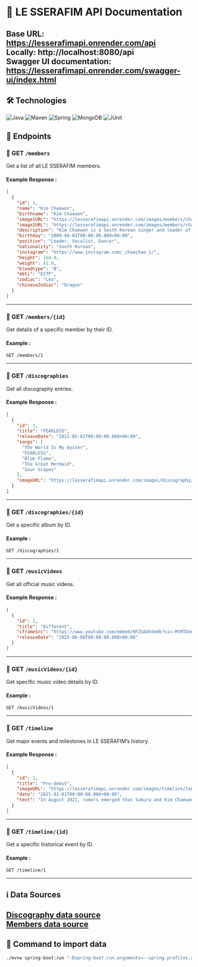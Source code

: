 
# 🎵 LE SSERAFIM API Documentation

Base URL: https://lesserafimapi.onrender.com/api   
Locally: http://localhost:8080/api   
Swagger UI documentation: https://lesserafimapi.onrender.com/swagger-ui/index.html   
---
## 🛠 Technologies
![Java](https://img.shields.io/badge/java-%23ED8B00.svg?style=for-the-badge&logo=openjdk&logoColor=white)
![Maven](https://img.shields.io/badge/apachemaven-C71A36.svg?style=for-the-badge&logo=apachemaven&logoColor=white)
![Spring](https://img.shields.io/badge/spring-%236DB33F.svg?style=for-the-badge&logo=spring&logoColor=white)
![MongoDB](https://img.shields.io/badge/MongoDB-%234ea94b.svg?style=for-the-badge&logo=mongodb&logoColor=white)
![JUnit](https://img.shields.io/badge/JUnit-25A162?style=for-the-badge&logo=junit5&logoColor=white)

## 📁 Endpoints

### 🔹 GET `/members`

Get a list of all LE SSERAFIM members.

#### Example Response :
```json
[
  {
    "id": 1,
    "name": "Kim Chaewon",
    "birthname": "Kim Chaewon",
    "image1URL": "https://lesserafimapi.onrender.com/images/members/chaewon.png",
    "image2URL": "https://lesserafimapi.onrender.com/images/members/chaewon2.png",
    "description": "Kim Chaewon is a South Korean singer and leader of LE SSERAFIM. She is known for her captivating voice and leadership skills in the group.",
    "birthday": "2000-08-01T00:00:00.000+00:00",
    "position": "Leader, Vocalist, Dancer",
    "nationality": "South Korean",
    "instagram": "https://www.instagram.com/_chaechae_1/",
    "height": 164.0,
    "weight": 42.0,
    "bloodtype": "B",
    "mbti": "ESTP",
    "zodiac": "Leo",
    "chineseZodiac": "Dragon"
  }
]
```

---

### 🔹 GET `/members/{id}`

Get details of a specific member by their ID.

#### Example :
`GET /members/1`

---

### 🔹 GET `/discographies`

Get all discography entries.

#### Example Response :
```json
[
  {
    "id": 1,
    "title": "FEARLESS",
    "releaseDate": "2022-05-02T00:00:00.000+00:00",
    "songs": [
      "The World Is My Oyster",
      "FEARLESS",
      "Blue Flame",
      "The Great Mermaid",
      "Sour Grapes"
    ],
    "imageURL": "https://lesserafimapi.onrender.com/images/discography/fearless.png"
  }
]
```

---

### 🔹 GET `/discographies/{id}`

Get a specific album by ID.

#### Example :
`GET /discographies/1`

---

### 🔹 GET `/musicVideos`

Get all official music videos.

#### Example Response :
```json
[
  {
    "id": 1,
    "title": "Different",
    "iframeSrc": "https://www.youtube.com/embed/HFZUAXhdnHk?si=-MtMTDnQAR2azgpl",
    "releaseDate": "2025-06-08T00:00:00.000+00:00"
  }
]
```

---

### 🔹 GET `/musicVideos/{id}`

Get specific music video details by ID.

#### Example :
`GET /musicVideos/1`

---

### 🔹 GET `/timeline`

Get major events and milestones in LE SSERAFIM’s history.

#### Example Response :
```json
[
  {
    "id": 1,
    "title": "Pre-debut",
    "imageURL": "https://lesserafimapi.onrender.com/images/timeline/logo.png",
    "date": "2021-01-01T00:00:00.000+00:00",
    "text": "In August 2021, rumors emerged that Sakura and Kim Chaewon were joining a new girl group under Source Music, later confirmed when Sakura signed an exclusive contract with Source Music on September 23. Chaewon’s profile was removed from Woollim Entertainment, fueling speculation that she had also signed with HYBE. In March 2022, it was confirmed that Sakura, Chaewon, and Huh Yunjin were part of the new group, LE SSERAFIM, which would debut in May. The group’s name, revealed through a 72-hour countdown, was an anagram of IM FEARLESS. The group’s members were revealed in early April 2022, starting with Sakura, followed by the others. Their debut song snippets and exclusive content were shared, and 120,000 digital souvenirs sold out during the project."
  }
]
```

---

### 🔹 GET `/timeline/{id}`

Get a specific historical event by ID.

#### Example :
`GET /timeline/1`

---
## ℹ️ Data Sources
[Discography data source](https://kprofiles.com/le-sserafim-discography/)   
[Members data source](https://kprofiles.com/le-sserafim-members-profile/)   
---
## 🚀 Command to import data
```sh
./mvnw spring-boot:run "-Dspring-boot.run.arguments=--spring.profiles.active=manual-import"
```
